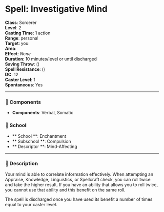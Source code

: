 
# Spell: Investigative Mind
**Class**: Sorcerer  
**Level**: 2  
**Casting Time**: 1 action  
**Range**: personal  
**Target**: you  
**Area**:   
**Effect**: _None_  
**Duration**: 10 minutes/level or until discharged  
**Saving Throw**:  ()  
**Spell Resistance**:  ()  
**DC**: 12  
**Caster Level**: 1  
**Spontaneous**: Yes

---

### 🔮 Components
- **Components**: Verbal, Somatic

### 🏫 School
- ** School **: Enchantment
- ** Subschool **: Compulsion
- ** Descriptor **: Mind-Affecting
---

### 📜 Description
Your mind is able to correlate information effectively. When attempting an Appraise, Knowledge, Linguistics, or Spellcraft check, you can roll twice and take the higher result. If you have an ability that allows you to roll twice, you cannot use that ability and this benefit on the same roll.

The spell is discharged once you have used its benefit a number of times equal to your caster level.
